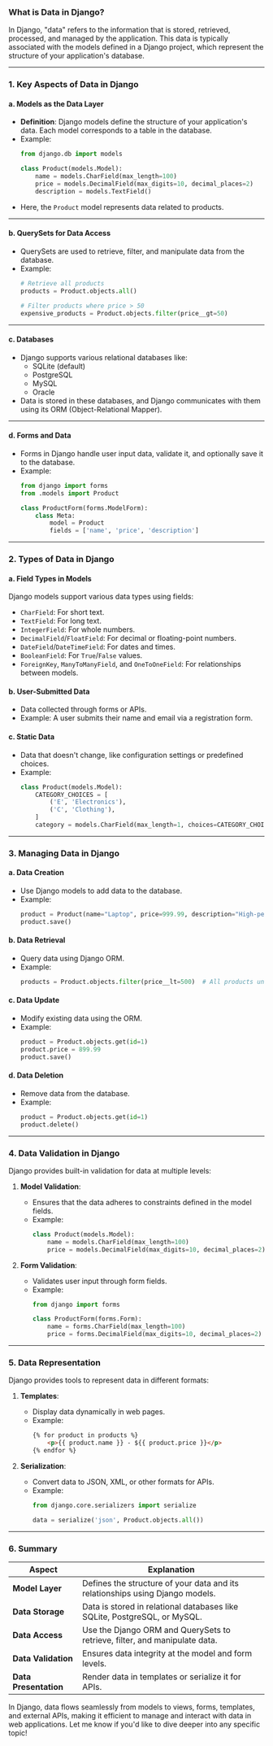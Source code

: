 ### **What is Data in Django?**

In Django, "data" refers to the information that is stored, retrieved, processed, and managed by the application. This data is typically associated with the models defined in a Django project, which represent the structure of your application's database.

---

### **1. Key Aspects of Data in Django**

#### **a. Models as the Data Layer**
- **Definition**: Django models define the structure of your application's data. Each model corresponds to a table in the database.
- Example:
  ```python
  from django.db import models

  class Product(models.Model):
      name = models.CharField(max_length=100)
      price = models.DecimalField(max_digits=10, decimal_places=2)
      description = models.TextField()
  ```
- Here, the `Product` model represents data related to products.

---

#### **b. QuerySets for Data Access**
- QuerySets are used to retrieve, filter, and manipulate data from the database.
- Example:
  ```python
  # Retrieve all products
  products = Product.objects.all()

  # Filter products where price > 50
  expensive_products = Product.objects.filter(price__gt=50)
  ```

---

#### **c. Databases**
- Django supports various relational databases like:
  - SQLite (default)
  - PostgreSQL
  - MySQL
  - Oracle
- Data is stored in these databases, and Django communicates with them using its ORM (Object-Relational Mapper).

---

#### **d. Forms and Data**
- Forms in Django handle user input data, validate it, and optionally save it to the database.
- Example:
  ```python
  from django import forms
  from .models import Product

  class ProductForm(forms.ModelForm):
      class Meta:
          model = Product
          fields = ['name', 'price', 'description']
  ```

---

### **2. Types of Data in Django**

#### **a. Field Types in Models**
Django models support various data types using fields:
- `CharField`: For short text.
- `TextField`: For long text.
- `IntegerField`: For whole numbers.
- `DecimalField`/`FloatField`: For decimal or floating-point numbers.
- `DateField`/`DateTimeField`: For dates and times.
- `BooleanField`: For `True`/`False` values.
- `ForeignKey`, `ManyToManyField`, and `OneToOneField`: For relationships between models.

#### **b. User-Submitted Data**
- Data collected through forms or APIs.
- Example: A user submits their name and email via a registration form.

#### **c. Static Data**
- Data that doesn't change, like configuration settings or predefined choices.
- Example:
  ```python
  class Product(models.Model):
      CATEGORY_CHOICES = [
          ('E', 'Electronics'),
          ('C', 'Clothing'),
      ]
      category = models.CharField(max_length=1, choices=CATEGORY_CHOICES)
  ```

---

### **3. Managing Data in Django**

#### **a. Data Creation**
- Use Django models to add data to the database.
- Example:
  ```python
  product = Product(name="Laptop", price=999.99, description="High-performance laptop")
  product.save()
  ```

#### **b. Data Retrieval**
- Query data using Django ORM.
- Example:
  ```python
  products = Product.objects.filter(price__lt=500)  # All products under $500
  ```

#### **c. Data Update**
- Modify existing data using the ORM.
- Example:
  ```python
  product = Product.objects.get(id=1)
  product.price = 899.99
  product.save()
  ```

#### **d. Data Deletion**
- Remove data from the database.
- Example:
  ```python
  product = Product.objects.get(id=1)
  product.delete()
  ```

---

### **4. Data Validation in Django**

Django provides built-in validation for data at multiple levels:
1. **Model Validation**:
   - Ensures that the data adheres to constraints defined in the model fields.
   - Example:
     ```python
     class Product(models.Model):
         name = models.CharField(max_length=100)
         price = models.DecimalField(max_digits=10, decimal_places=2)
     ```

2. **Form Validation**:
   - Validates user input through form fields.
   - Example:
     ```python
     from django import forms

     class ProductForm(forms.Form):
         name = forms.CharField(max_length=100)
         price = forms.DecimalField(max_digits=10, decimal_places=2)
     ```

---

### **5. Data Representation**

Django provides tools to represent data in different formats:
1. **Templates**:
   - Display data dynamically in web pages.
   - Example:
     ```html
     {% for product in products %}
         <p>{{ product.name }} - ${{ product.price }}</p>
     {% endfor %}
     ```

2. **Serialization**:
   - Convert data to JSON, XML, or other formats for APIs.
   - Example:
     ```python
     from django.core.serializers import serialize

     data = serialize('json', Product.objects.all())
     ```

---

### **6. Summary**

| **Aspect**           | **Explanation**                                                                                                                                 |
|-----------------------|-------------------------------------------------------------------------------------------------------------------------------------------------|
| **Model Layer**       | Defines the structure of your data and its relationships using Django models.                                                                  |
| **Data Storage**      | Data is stored in relational databases like SQLite, PostgreSQL, or MySQL.                                                                      |
| **Data Access**       | Use the Django ORM and QuerySets to retrieve, filter, and manipulate data.                                                                     |
| **Data Validation**   | Ensures data integrity at the model and form levels.                                                                                          |
| **Data Presentation** | Render data in templates or serialize it for APIs.                                                                                            |

In Django, data flows seamlessly from models to views, forms, templates, and external APIs, making it efficient to manage and interact with data in web applications. Let me know if you'd like to dive deeper into any specific topic!